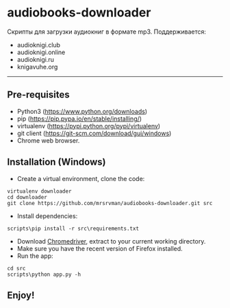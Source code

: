 # audiobooks-downloader
Скрипты для загрузки аудиокниг в формате mp3.
Поддерживается:
* audioknigi.club
* audioknigi.online
* audioknigi.ru
* knigavuhe.org

----------------------------------------------------
## Pre-requisites

* Python3 (https://www.python.org/downloads)
* pip (https://pip.pypa.io/en/stable/installing/)
* virtualenv (https://pypi.python.org/pypi/virtualenv)
* git client (https://git-scm.com/download/gui/windows)
* Chrome web browser.

## Installation (Windows)

* Create a virtual environment, clone the code:
```
virtualenv downloader
cd downloader
git clone https://github.com/mrsrvman/audiobooks-downloader.git src
```

* Install dependencies:
```
scripts\pip install -r src\requirements.txt
```
* Download [Chromedriver](https://chromedriver.chromium.org/downloads), extract to your current working directory.
* Make sure you have the recent version of Firefox installed.
* Run the app:
```
cd src
scripts\python app.py -h
```
## Enjoy!
